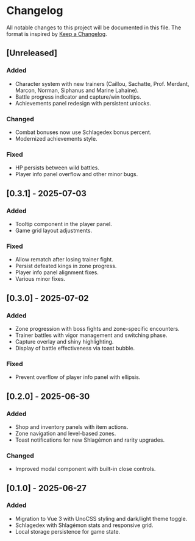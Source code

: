 # Changelog

All notable changes to this project will be documented in this file.
The format is inspired by [Keep a Changelog](https://keepachangelog.com/en/1.0.0/).

## [Unreleased]

### Added

- Character system with new trainers (Caillou, Sachatte, Prof. Merdant, Marcon, Norman, Siphanus and Marine Lahaine).
- Battle progress indicator and capture/win tooltips.
- Achievements panel redesign with persistent unlocks.

### Changed

- Combat bonuses now use Schlagedex bonus percent.
- Modernized achievements style.

### Fixed

- HP persists between wild battles.
- Player info panel overflow and other minor bugs.

## [0.3.1] - 2025-07-03

### Added

- Tooltip component in the player panel.
- Game grid layout adjustments.

### Fixed

- Allow rematch after losing trainer fight.
- Persist defeated kings in zone progress.
- Player info panel alignment fixes.
- Various minor fixes.

## [0.3.0] - 2025-07-02

### Added

- Zone progression with boss fights and zone-specific encounters.
- Trainer battles with vigor management and switching phase.
- Capture overlay and shiny highlighting.
- Display of battle effectiveness via toast bubble.

### Fixed

- Prevent overflow of player info panel with ellipsis.

## [0.2.0] - 2025-06-30

### Added

- Shop and inventory panels with item actions.
- Zone navigation and level-based zones.
- Toast notifications for new Shlagémon and rarity upgrades.

### Changed

- Improved modal component with built-in close controls.

## [0.1.0] - 2025-06-27

### Added

- Migration to Vue 3 with UnoCSS styling and dark/light theme toggle.
- Schlagedex with Shlagémon stats and responsive grid.
- Local storage persistence for game state.
